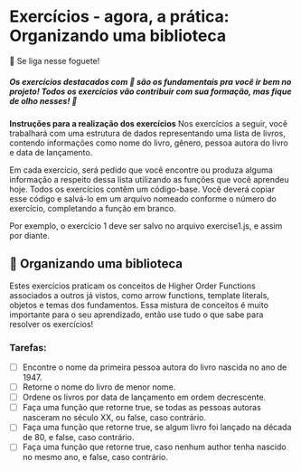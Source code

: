 # Exercícios - agora, a prática: Organizando uma biblioteca
🚀 Se liga nesse foguete!

##### Os exercícios destacados com 🚀 são os fundamentais pra você ir bem no projeto! Todos os exercícios vão contribuir com sua formação, mas fique de olho nesses! 👀

<strong>Instruções para a realização dos exercícios</strong>
Nos exercícios a seguir, você trabalhará com uma estrutura de dados representando uma lista de livros, contendo informações como nome do livro, gênero, pessoa autora do livro e data de lançamento.

Em cada exercício, será pedido que você encontre ou produza alguma informação a respeito dessa lista utilizando as funções que você aprendeu hoje. Todos os exercícios contêm um código-base. Você deverá copiar esse código e salvá-lo em um arquivo nomeado conforme o número do exercício, completando a função em branco.

Por exemplo, o exercício 1 deve ser salvo no arquivo exercise1.js, e assim por diante.

## 🚀 Organizando uma biblioteca
Estes exercícios praticam os conceitos de Higher Order Functions associados a outros já vistos, como arrow functions, template literals, objetos e temas dos fundamentos. Essa mistura de conceitos é muito importante para o seu aprendizado, então use tudo o que sabe para resolver os exercícios!

### Tarefas:

- [ ] Encontre o nome da primeira pessoa autora do livro nascida no ano de 1947.
- [ ] Retorne o nome do livro de menor nome.
- [ ] Ordene os livros por data de lançamento em ordem decrescente.
- [ ] Faça uma função que retorne true, se todas as pessoas autoras nasceram no século XX, ou false, caso contrário.
- [ ] Faça uma função que retorne true, se algum livro foi lançado na década de 80, e false, caso contrário.
- [ ] Faça uma função que retorne true, caso nenhum author tenha nascido no mesmo ano, e false, caso contrário.
